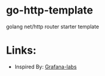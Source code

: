# go-http-template

golang net/http router starter template

# Links:

- Inspired By: [Grafana-labs](https://grafana.com/blog/2024/02/09/how-i-write-http-services-in-go-after-13-years/)
